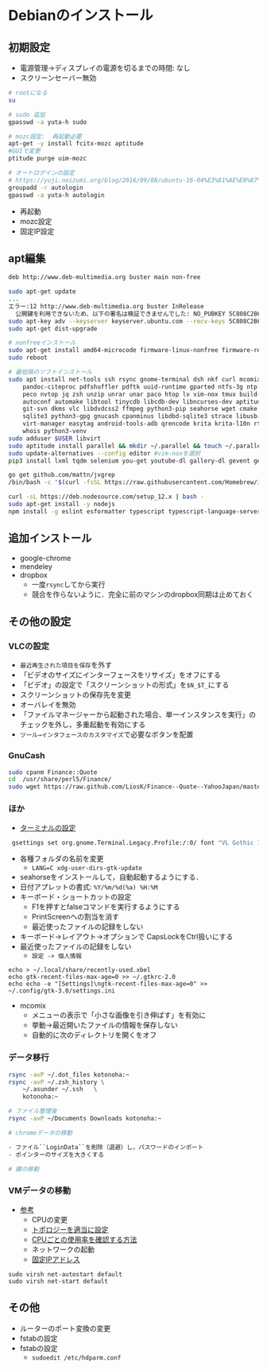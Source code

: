 # Debianのインストール


## 初期設定

- 電源管理->ディスプレイの電源を切るまでの時間: なし
- スクリーンセーバー無効

```sh
# rootになる
su

# sudo 追加
gpasswd -a yuta-h sudo

# mozc設定:  再起動必要
apt-get -y install fcitx-mozc aptitude
#GUIで変更
ptitude purge uim-mozc

# オートログインの設定
# https://yuji.noizumi.org/blog/2016/09/08/ubuntu-16-04%E3%81%AE%E8%87%AA%E5%8B%95%E3%83%AD%E3%82%B0%E3%82%A4%E3%83%B3%E3%81%8C%E5%8A%B9%E3%81%8B%E3%81%AA%E3%81%8F%E3%81%AA%E3%81%A3%E3%81%9F%E3%80%82/
groupadd -r autologin
gpasswd -a yuta-h autologin
```
- 再起動
- mozc設定
- 固定IP設定


## apt編集

```txt
deb http://www.deb-multimedia.org buster main non-free
```

```sh
sudo apt-get update
...
エラー:12 http://www.deb-multimedia.org buster InRelease
  公開鍵を利用できないため、以下の署名は検証できませんでした: NO_PUBKEY 5C808C2B65558117
sudo apt-key adv --keyserver keyserver.ubuntu.com --recv-keys 5C808C2B65558117
sudo apt-get dist-upgrade

# nonfreeインストール
sudo apt-get install amd64-microcode firmware-linux-nonfree firmware-realtek nvidia-driver
sudo reboot

# 最低限のソフトインストール
sudo apt install net-tools ssh rsync gnome-terminal dsh nkf curl mcomix pandoc \
    pandoc-citeproc pdfshuffler pdftk uuid-runtime gparted ntfs-3g ntp wdiff colordiff \
    peco nvtop jq zsh unzip unrar unar paco htop lv vim-nox tmux build-essential swig \
    autoconf automake libtool tinycdb libcdb-dev libncurses-dev aptitude git git-core \
    git-svn dkms vlc libdvdcss2 ffmpeg python3-pip seahorse wget cmake encfs \
    sqlite3 python3-gpg gnucash cpanminus libdbd-sqlite3 strace libusb-dev libusb-1.0-0-dev \
    virt-manager easytag android-tools-adb qrencode krita krita-l10n rtmpdump golang audacity asunder \
    whois python3-venv
sudo adduser $USER libvirt
sudo aptitude install parallel && mkdir ~/.parallel && touch ~/.parallel/will-cite
sudo update-alternatives --config editor #vim-noxを選択
pip3 install lxml tqdm selenium you-get youtube-dl gallery-dl gevent gevent-websocket websocket-client flake8 mypy isort autopep8

go get github.com/mattn/jvgrep
/bin/bash -c "$(curl -fsSL https://raw.githubusercontent.com/Homebrew/install/master/install.sh)"

curl -sL https://deb.nodesource.com/setup_12.x | bash -
sudo apt-get install -y nodejs
npm install -g eslint esformatter typescript typescript-language-server
```

## 追加インストール
- google-chrome
- mendeley
- dropbox
    - 一度``rsync``してから実行
    - 競合を作らないように．完全に前のマシンのdropbox同期は止めておく


## その他の設定
### VLCの設定

- ``最近再生された項目を保存``を外す
- 「ビデオのサイズにインターフェースをリサイズ」をオフにする
- 「ビデオ」の設定で「スクリーンショットの形式」を``$N_$T_``にする
- スクリーンショットの保存先を変更
- オーバレイを無効
- 「ファイルマネージャーから起動された場合、単一インスタンスを実行」のチェックを外し，多重起動を有効にする
- ``ツール→インタフェースのカスタマイズ``で必要なボタンを配置

### GnuCash

```sh
sudo cpanm Finance::Quote
cd  /usr/share/perl5/Finance/
sudo wget https://raw.github.com/LiosK/Finance--Quote--YahooJapan/master/lib/Finance/Quote/YahooJapan.pm
```

### ほか
- [ターミナルの設定](https://zv-louis.hatenablog.com/entry/2018/05/28/120000)
```sh
 gsettings set org.gnome.Terminal.Legacy.Profile:/:0/ font "VL Gothic 14"
```
- 各種フォルダの名前を変更
    - ``LANG=C xdg-user-dirs-gtk-update``
- seahorseをインストールして，自動起動するようにする．
- 日付アプレットの書式: `%Y/%m/%d(%a) %H:%M`
- キーボード・ショートカットの設定
    - F1を押すとfalseコマンドを実行するようにする
    - PrintScreenへの割当を消す
    - 最近使ったファイルの記録をしない
- キーボード->レイアウト->オプションで CapsLockをCtrl扱いにする
- 最近使ったファイルの記録をしない
    - ``設定 -> 個人情報``

```
echo > ~/.local/share/recently-used.xbel
echo gtk-recent-files-max-age=0 >> ~/.gtkrc-2.0
echo echo -e "[Settings]\ngtk-recent-files-max-age=0" >> ~/.config/gtk-3.0/settings.ini
```
- mcomix
    - メニューの表示で「小さな画像を引き伸ばす」を有効に
    - 挙動->最近開いたファイルの情報を保存しない
    - 自動的に次のディレクトリを開くをオフ


### データ移行

```sh
rsync -avP ~/.dot_files kotonoha:~
rsync -avP ~/.zsh_history \
    ~/.asunder ~/.ssh   \
    kotonoha:~

# ファイル整理後
rsync -avP ~/Documents Downloads kotonoha:~

# chromeデータの移動

- ファイル``LoginData``を削除（退避）し，パスワードのインポート
- ポインターのサイズを大きくする

# 鍵の移動
```

### VMデータの移動

- [参考](https://oplern.hatenablog.com/entry/2016/11/06/212257)
    - CPUの変更
    - [トポロジーを適当に設定](https://www.alprovs.com/wordpress/?p=605)
    - [CPUごとの使用率を確認する方法](https://piyokabe.net/pc/win10/taskmanager-cpu-thread/)
    - ネットワークの起動
    - [固定IPアドレス](https://kana-linux.info/linux/kvm%E3%81%ABdhcp%E3%81%A7%E5%9B%BA%E5%AE%9Aip%E3%82%92%E8%A8%AD%E5%AE%9A%E3%81%99%E3%82%8B)
```
sudo virsh net-autostart default                                            
sudo virsh net-start default                                  
```


## その他

- ルーターのポート変換の変更
- fstabの設定
- fstabの設定
    - ``sudoedit /etc/hdparm.conf``

